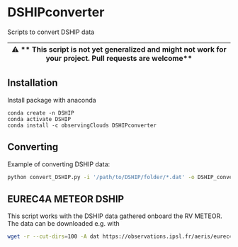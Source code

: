 # DSHIPconverter

Scripts to convert DSHIP data

| :warning: ** This script is not yet generalized and might not work for your project. Pull requests are welcome**|
| --- |

## Installation

Install package with anaconda

```
conda create -n DSHIP
conda activate DSHIP
conda install -c observingClouds DSHIPconverter
```

## Converting
Example of converting DSHIP data:
```bash
python convert_DSHIP.py -i '/path/to/DSHIP/folder/*.dat' -o DSHIP_converted.nc
```

## EUREC4A METEOR DSHIP
This script works with the DSHIP data gathered onboard the RV METEOR. The data can be downloaded e.g. with
```bash
wget -r --cut-dirs=100 -A dat https://observations.ipsl.fr/aeris/eurec4a-data/SHIPS/RV-METEOR/DSHIP/
```

